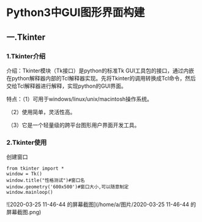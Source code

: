 # Python3中GUI图形界面构建

## 一.Tkinter

### 1.Tkinter介绍

介绍：Tkinter模块（Tk接口）是python的标准Tk GUI工具包的接口，通过内嵌在python解释器内部的Tcl解释器实现。先将Tkinter的调用转换成Tcl命令，然后交给Tcl解释器进行解释，实现python的GUI界面。

特点：（1）可用于windows/linux/unix/macintosh操作系统。

​              （2）使用简单，灵活性高。

​              （3）它是一个轻量级的跨平台图形用户界面开发工具。

### 2.Tkinter使用

创建窗口

```
from tkinter import *
window = Tk()
window.title("性格测试")#窗口名
window.geometry('600x500')#窗口大小,可以随意制定
window.mainloop()
```

![2020-03-25 11-46-44 的屏幕截图](/home/a/图片/2020-03-25 11-46-44 的屏幕截图.png)

